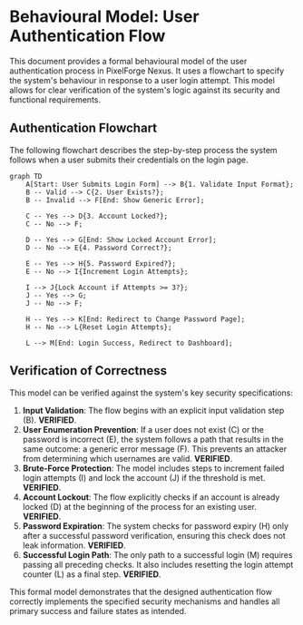 # Behavioural Model: User Authentication Flow

This document provides a formal behavioural model of the user authentication process in PixelForge Nexus. It uses a flowchart to specify the system's behaviour in response to a user login attempt. This model allows for clear verification of the system's logic against its security and functional requirements.

## Authentication Flowchart

The following flowchart describes the step-by-step process the system follows when a user submits their credentials on the login page.

```mermaid
graph TD
    A[Start: User Submits Login Form] --> B{1. Validate Input Format};
    B -- Valid --> C{2. User Exists?};
    B -- Invalid --> F[End: Show Generic Error];

    C -- Yes --> D{3. Account Locked?};
    C -- No --> F;

    D -- Yes --> G[End: Show Locked Account Error];
    D -- No --> E{4. Password Correct?};

    E -- Yes --> H{5. Password Expired?};
    E -- No --> I{Increment Login Attempts};

    I --> J{Lock Account if Attempts >= 3?};
    J -- Yes --> G;
    J -- No --> F;

    H -- Yes --> K[End: Redirect to Change Password Page];
    H -- No --> L{Reset Login Attempts};

    L --> M[End: Login Success, Redirect to Dashboard];
```

## Verification of Correctness

This model can be verified against the system's key security specifications:

1.  **Input Validation**: The flow begins with an explicit input validation step (B). **VERIFIED**.
2.  **User Enumeration Prevention**: If a user does not exist (C) or the password is incorrect (E), the system follows a path that results in the same outcome: a generic error message (F). This prevents an attacker from determining which usernames are valid. **VERIFIED**.
3.  **Brute-Force Protection**: The model includes steps to increment failed login attempts (I) and lock the account (J) if the threshold is met. **VERIFIED**.
4.  **Account Lockout**: The flow explicitly checks if an account is already locked (D) at the beginning of the process for an existing user. **VERIFIED**.
5.  **Password Expiration**: The system checks for password expiry (H) only after a successful password verification, ensuring this check does not leak information. **VERIFIED**.
6.  **Successful Login Path**: The only path to a successful login (M) requires passing all preceding checks. It also includes resetting the login attempt counter (L) as a final step. **VERIFIED**.

This formal model demonstrates that the designed authentication flow correctly implements the specified security mechanisms and handles all primary success and failure states as intended.
